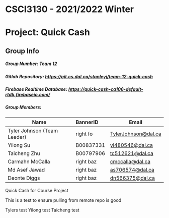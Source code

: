 # CSCI3130 - 2021/2022 Winter
# Project: Quick Cash

## Group Info
##### Group Number: Team 12
##### Gitlab Repository: https://git.cs.dal.ca/stanleyj/team-12-quick-cash
##### Firebase Realtime Database: https://quick-cash-ca106-default-rtdb.firebaseio.com/
##### Group Members:

|            Name             | BannerID  |        Email        |
| --------------------------- |:----------| ------------------- |
| Tyler Johnson (Team Leader) | right fo  | TylerJohnson@dal.ca |
| Yilong Su                   | B00837331 | yl480546@dal.ca     |
| Taicheng Zhu                | B00797906 | tc512621@dal.ca     |
| Carmahn McCalla             | right baz | cmccalla@dal.ca     |
| Md Asef Jawad               | right baz | as706574@dal.ca     |
| Deonte Diggs                | right baz | dn566375@dal.ca     |

Quick Cash for Course Project

This is a test to ensure pulling from remote repo is good

Tylers test
Yilong test
Taicheng test
